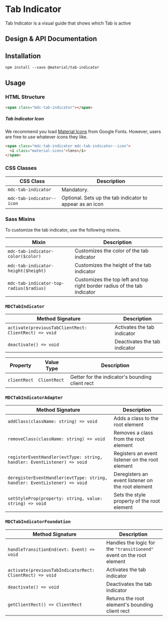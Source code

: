 <!--docs:
title: "Tab Indicator"
layout: detail
section: components
excerpt: "Tab Indicator is a visual guide that shows which Tab is active"
iconId: tab
path: /catalog/tab/
-->

# Tab Indicator

<!--<div class="article__asset">
  <a class="article__asset-link"
     href="https://material-components-web.appspot.com/tab-indicator.html">
    <img src="{{ site.rootpath }}/images/mdc_web_screenshots/tab-indicator.png" width="363" alt="Tab indicator screenshot">
  </a>
</div>-->

Tab Indicator is a visual guide that shows which Tab is active

## Design & API Documentation

<!--
<ul class="icon-list">
  <li class="icon-list-item icon-list-item--spec">
    <a href="https://material.io/guidelines/components/tabs.html">Material Design guidelines: Tab Indicator</a>
  </li>
  <li class="icon-list-item icon-list-item--link">
    <a href="https://material-components-web.appspot.com/tab-indicator.html">Demo</a>
  </li>
</ul>
-->

## Installation
```
npm install --save @material/tab-indicator
```

## Usage

### HTML Structure

```html
<span class="mdc-tab-indicator"></span>
```

##### Tab Indicator Icon

We recommend you load [Material Icons](https://material.io/icons/) from Google Fonts. However, users are free to use whatever icons they like.

```html
<span class="mdc-tab-indicator mdc-tab-indicator--icon">
  <i class="material-icons">lens</i>
</span>
```

### CSS Classes

CSS Class | Description
--- | ---
`mdc-tab-indicator` | Mandatory.
`mdc-tab-indicator--icon` | Optional. Sets up the tab indicator to appear as an icon

### Sass Mixins

To customize the tab indicator, use the following mixins.

Mixin | Description
--- | ---
`mdc-tab-indicator-color($color)` | Customizes the color of the tab indicator
`mdc-tab-indicator-height($height)` | Customizes the height of the tab indicator
`mdc-tab-indicator-top-radius($radius)` | Customizes the top left and top right border radius of the tab indicator

### `MDCTabIndicator`

Method Signature | Description
--- | ---
`activate(previousTabClientRect: ClientRect) => void` | Activates the tab indicator
`deactivate() => void` | Deactivates the tab indicator

Property | Value Type | Description
--- | --- | ---
`clientRect` | `ClientRect` | Getter for the indicator's bounding client rect

### `MDCTabIndicatorAdapter`

Method Signature | Description
--- | ---
`addClass(className: string) => void` | Adds a class to the root element
`removeClass(className: string) => void` | Removes a class from the root element
`registerEventHandler(evtType: string, handler: EventListener) => void` | Registers an event listener on the root element
`deregisterEventHandler(evtType: string, handler: EventListener) => void` | Deregisters an event listener on the root element
`setStyleProp(property: string, value: string) => void` | Sets the style property of the root element

### `MDCTabIndicatorFoundation`

Method Signature | Description
--- | ---
`handleTransitionEnd(evt: Event) => void` | Handles the logic for the `"transitionend"` event on the root element
`activate(previousTabIndicatorRect: ClientRect) => void` | Activates the tab indicator
`deactivate() => void` | Deactivates the tab indicator
`getClientRect() => ClientRect` | Returns the root element's bounding client rect
